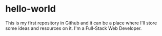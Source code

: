 # hello-world
This is my first repository in Github and it can be a place where I'll store some ideas and resources on it.
I'm a Full-Stack Web Developer.
